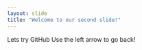 ```yaml
---
layout: slide
title: "Welcome to our second slide!"
---
```

Lets try GitHub
Use the left arrow to go back!
